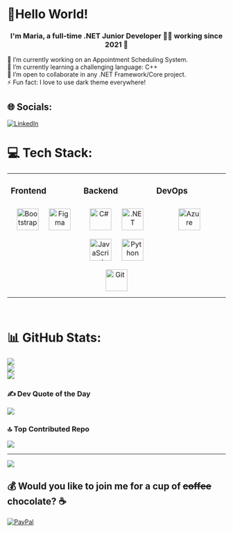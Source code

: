 # 💫Hello World!
### <div align="center">I'm Maria, a full-time .NET Junior Developer 👩‍💻 working since 2021 🚀</div>  
🔭 I’m currently working on an Appointment Scheduling System.<br>🌱 I’m currently learning a challenging language: C++<br>🤝 I’m open to collaborate in any .NET Framework/Core project.<br>⚡ Fun fact: I love to use dark theme everywhere!


## 🌐 Socials:
[![LinkedIn](https://img.shields.io/badge/LinkedIn-%230077B5.svg?logo=linkedin&logoColor=white)](https://linkedin.com/in/https://www.linkedin.com/in/maria-rd/) 

# 💻 Tech Stack:

<table><tr><td valign="top" width="33%">



### Frontend  
<div align="center">  
<img style="margin: 10px" src="https://profilinator.rishav.dev/skills-assets/bootstrap-plain.svg" alt="Bootstrap" height="50" />  
<img style="margin: 10px" src="https://profilinator.rishav.dev/skills-assets/figma-icon.svg" alt="Figma" height="50" />  
</div>

</td><td valign="top" width="33%">



### Backend  
<div align="center">  
<img style="margin: 10px" src="https://profilinator.rishav.dev/skills-assets/csharp-original.svg" alt="C#" height="50" />  
<img style="margin: 10px" src="https://profilinator.rishav.dev/skills-assets/dot-net-original-wordmark.svg" alt=".NET" height="50" />  
<img style="margin: 10px" src="https://profilinator.rishav.dev/skills-assets/javascript-original.svg" alt="JavaScript" height="50" />  
<img style="margin: 10px" src="https://profilinator.rishav.dev/skills-assets/python-original.svg" alt="Python" height="50" />  
<img style="margin: 10px" src="https://profilinator.rishav.dev/skills-assets/git-scm-icon.svg" alt="Git" height="50" />  
</div>

</td><td valign="top" width="33%">



### DevOps  
<div align="center">  
<img style="margin: 10px" src="https://profilinator.rishav.dev/skills-assets/microsoft_azure-icon.svg" alt="Azure" height="50" />  
</div>

</td></tr></table>  

<br/>  

# 📊 GitHub Stats:
![](https://github-readme-stats.vercel.app/api?username=maria-rd&theme=dark&hide_border=false&include_all_commits=true&count_private=true)<br/>
![](https://github-readme-streak-stats.herokuapp.com/?user=maria-rd&theme=dark&hide_border=false)<br/>
![](https://github-readme-stats.vercel.app/api/top-langs/?username=maria-rd&theme=dark&hide_border=false&include_all_commits=true&count_private=true&layout=compact)

### ✍️ Dev Quote of the Day
![](https://quotes-github-readme.vercel.app/api?type=horizontal&theme=radical)

### 🔝 Top Contributed Repo
![](https://github-contributor-stats.vercel.app/api?username=maria-rd&limit=5&theme=dark&combine_all_yearly_contributions=true)

---
[![](https://visitcount.itsvg.in/api?id=maria-rd&icon=0&color=0)](https://visitcount.itsvg.in)

  ## 💰 Would you like to join me for a cup of ~~coffee~~ chocolate? ☕
  [![PayPal](https://img.shields.io/badge/PayPal-00457C?style=for-the-badge&logo=paypal&logoColor=white)](https://www.paypal.com/paypalme/mariard10) 

  
<!-- Proudly created with GPRM ( https://gprm.itsvg.in ) -->
